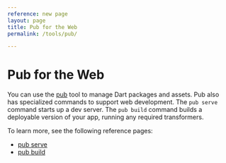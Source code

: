 ```yaml
---
reference: new page
layout: page
title: Pub for the Web
permalink: /tools/pub/

---
```


# Pub for the Web

You can use the [pub](dartlang.org/xxx) tool to manage Dart packages and assets.
Pub also has specialized commands to support web development.
The `pub serve` command starts up a dev server.
The `pub build` command builds a deployable version of your app,
running any required transformers.

To learn more, see the following reference pages:

* [pub serve](pub-serve.html)
* [pub build](pub-build.html)
